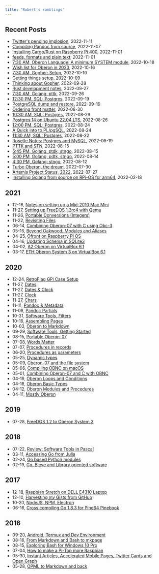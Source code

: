 ```yaml
---
title: "Robert's ramblings"
---
```


Recent Posts
------------

- [Twitter's pending implosion](/blog/2022/11/11/Twitter-implosion.md), 2022-11-11
- [Compiling Pandoc from source](/blog/2022/11/07/compiling-pandoc-from-source.md), 2022-11-07
- [Installing Cargo/Rust on Raspberry Pi 400](/blog/2022/11/01/installing-cargo-rust-r400.md), 2022-11-01
- [feeds, formats and plain text](/blog/2022/11/01/Feeds-formats-and-plain-text.md), 2022-11-01
- [7:30 AM, Oberon Language: A minimum SYSTEM module](/blog/2022/10/18/Wishlist-Oberon-in-2023-2022-10-18_070730.md), 2022-10-18
- [Wish list for Oberon in 2023](/blog/2022/10/16/Wishlist-Oberon-in-2023.md), 2022-10-16
- [7:30 AM, Gopher: Setup](/blog/2022/10/10/getting-things-setup-2022-10-10_070730.md), 2022-10-10
- [Getting things setup](/blog/2022/10/09/getting-things-setup.md), 2022-10-09
- [Thinking about Gopher](/blog/2022/09/28/thinking-about-gopher.md), 2022-09-28
- [Rust development notes](/blog/2022/09/27/rust-development-notes.md), 2022-09-27
- [7:30 AM, Golang: pttk](/blog/2022/09/26/golang-development-2022-09-26_070730.md), 2022-09-26
- [12:30 PM, SQL: Postgres](/blog/2022/09/19/rosette-notes-2022-09-19_121230.md), 2022-09-19
- [PostgreSQL dump and restore](/blog/2022/09/19/PostgreSQL-Dump-and-Restore.md), 2022-09-19
- [Ordering front matter](/blog/2022/08/30/Ordering-Frontmatter.md), 2022-08-30
- [10:30 AM, SQL: Postgres](/blog/2022/08/26/rosette-notes-2022-08-26_101030.md), 2022-08-26
- [Postgres 14 on Ubuntu 22.04 LTS](/blog/2022/08/26/postgres-14-on-ubuntu-22.04-LTS.md), 2022-08-26
- [12:00 PM, SQL: Postgres](/blog/2022/08/24/rosette-notes-2022-08-24_121200.md), 2022-08-24
- [A Quick into to PL/pgSQL](/blog/2022/08/24/plpgsql-quick-intro.md), 2022-08-24
- [11:30 AM, SQL: Postgres](/blog/2022/08/22/rosette-notes-2022-08-22_111130.md), 2022-08-22
- [Rosette Notes: Postgres and MySQL](/blog/2022/08/19/rosette-notes.md), 2022-08-19
- [PTTK and STN](/blog/2022/08/15/golang-development.md), 2022-08-15
- [5:45 PM, Golang: ptdk,  stngo](/blog/2022/08/15/golang-development-2022-08-15_170545.md), 2022-08-15
- [5:00 PM, Golang: pdtk,  stngo](/blog/2022/08/14/golang-development-2022-08-14_170500.md), 2022-08-14
- [4:30 PM, Golang: stngo](/blog/2022/08/12/golang-development-2022-08-12_160430.md), 2022-08-12
- [Turbo Oberon, the dream](/blog/2022/07/30/Turbo-Oberon.md), 2022-07-30
- [Artemis Project Status, 2022](/blog/2022/07/27/Artemis-Status-Summer-2022.md), 2022-07-27
- [Installing Golang from source on RPi-OS for arm64](/blog/2022/02/18/Installing-Go-from-Source-RPiOS-arm64.md), 2022-02-18

2021
----

 - 12-18, [Notes on setting up a Mid-2010 Mac Mini](/blog/2021/12/18/Notes-on-setting-up-a-2010-Mac-Mini.md)
 - 11-27, [Setting up FreeDOS 1.3rc4 with Qemu](/blog/2021/11/27/FreeDOS-1.3rc4-with-Qemu.md)
 - 11-26, [Portable Conversions (Integers)](/blog/2021/11/26/Portable-Conversions-Integers.md)
 - 11-22, [Revisiting Files](/blog/2021/11/22/Revisiting-Files.md)
 - 06-14, [Combining Oberon-07 with C using Obc-3](/blog/2021/06/14/Combining-Oberon-07-with-C-using-Obc-3.md)
 - 05-16, [Beyond Oakwood, Modules and Aliases](/blog/2021/05/16/Beyond-Oakwood-Modules-and-Aliases.md)
 - 04-25, [Ofront on Raspberry Pi OS](/blog/2021/04/25/Ofront-on-Rasberry-Pi-OS.md)
 - 04-16, [Updating Schema in SQLite3](/blog/2021/04/16/Updating-Schema-in-SQLite3.md)
 - 04-02, [A2 Oberon on VirtualBox 6.1](/blog/2021/04/02/A2-Oberon-on-VirtualBox-6.1.md)
 - 03-17, [ETH Oberon System 3 on VirtualBox 6.1](/blog/2021/03/17/NativeOberon-VirtualBox.md)

2020
----

 - 12-24, [RetroFlag GPi Case Setup](/blog/2020/12/24/gpi-case-setup.md)
 - 11-27, [Dates](/blog/2020/11/27/Dates.md)
 - 11-27, [Dates & Clock](/blog/2020/11/27/Dates-and-Clock.md)
 - 11-27, [Clock](/blog/2020/11/27/Clock.md)
 - 11-27, [Chars](/blog/2020/11/27/Chars.md)
 - 11-11, [Pandoc & Metadata](/blog/2020/11/11/Pandoc-Metadata.md)
 - 11-09, [Pandoc Partials](/blog/2020/11/09/Pandoc-Partials.md)
 - 10-31, [Software Tools, Filters](/blog/2020/10/31/Filters.md)
 - 10-19, [Assembling Pages](/blog/2020/10/19/Assemble-pages.md)
 - 10-03, [Oberon to Markdown](/blog/2020/10/03/Oberon-to-markdown.md)
 - 09-29, [Software Tools, Getting Started](/blog/2020/09/29/Software-Tools-1.md)
 - 08-15, [Portable Oberon-07](/blog/2020/08/15/Portable-Oberon-07.md)
 - 07-08, [Words Matter](/blog/2020/07/08/words-matter.md)
 - 07-07, [Procedures in records](/blog/2020/07/07/Procedures-in-records.md)
 - 06-20, [Procedures as parameters](/blog/2020/06/20/Procedures-as-parameters.md)
 - 05-25, [Dynamic types](/blog/2020/05/25/Dynamic-types.md)
 - 05-09, [Oberon-07 and the file system](/blog/2020/05/09/Oberon-07-and-the-filesystem.md)
 - 05-06, [Compiling OBNC on macOS](/blog/2020/05/06/Compiling-OBNC-on-macOS.md)
 - 05-01, [Combining Oberon-07 and C with OBNC](/blog/2020/05/01/Combining-Oberon-and-C.md)
 - 04-19, [Oberon Loops and Conditions](/blog/2020/04/19/Mostly-Oberon-Loops-and-Conditions.md)
 - 04-18, [Oberon Basic Types](/blog/2020/04/18/Mostly-Oberon-Basic-Types.md)
 - 04-12, [Oberon Modules and Procedures](/blog/2020/04/12/Mostly-Oberon-Modules.md)
 - 04-11, [Mostly Oberon](/blog/2020/04/11/Mostly-Oberon.md)

2019
----

 - 07-28, [FreeDOS 1.2 to Oberon System 3](/blog/2019/07/28/freedos-to-oberon-system-3.md)

2018
----

 - 07-22, [Review: Software Tools in Pascal](/blog/2018/07/22/software-tools-in-pascal.md)
 - 03-11, [Accessing Go from Julia](/blog/2018/03/11/accessing-go-from-julia.md)
 - 02-24, [Go based Python modules](/blog/2018/02/24/go-based-python-modules.md)
 - 02-19, [Go, Bleve and Library oriented software](/blog/2018/02/19/go-bleve-and-libraries.md)

2017
----

 - 12-18, [Raspbian Stretch on DELL E4310 Laptop](/blog/2017/12/18/raspbian-stretch-on-amd64.md)
 - 12-10, [Harvesting my Gists from GitHub](/blog/2017/12/10/harvesting-my-gists-from-github.md)
 - 10-20, [NodeJS, NPM, Electron](/blog/2017/10/20/node-npm-electron.md)
 - 06-16, [Cross compiling Go 1.8.3 for Pine64 Pinebook](/blog/2017/06/16/cross-compiling-go.md)

2016
----

 - 09-20, [Android, Termux and Dev Environment](/blog/2016/09/20/Android-Termux-Dev-environment.md)
 - 08-16, [From Markdown and Bash to mkpage](/blog/2016/08/16/From-Markdown-and-Bash-to-mkpage.md)
 - 08-15, [Exploring Bash for Windows 10 Pro](/blog/2016/08/15/Setting-up-Go-under-Bash-for-Windows-10.md)
 - 07-04, [How to make a Pi-Top more Raspbian](/blog/2016/07/04/How-To-Make-A-PiTop-More-Raspbian.md)
 - 05-30, [Instant Articles, Accelerated Mobile Pages, Twitter Cards and Open Graph](/blog/2016/05/30/amp-cards-and-open-graph.md)
 - 05-28, [OPML to Markdown and back](/blog/2016/05/28/OPML-to-Markdown-and-back.md)

